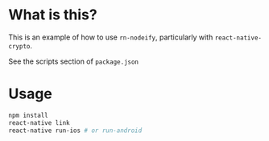 
# What is this?

This is an example of how to use `rn-nodeify`, particularly with `react-native-crypto`.

See the scripts section of `package.json`

# Usage

```sh
npm install
react-native link
react-native run-ios # or run-android
```
